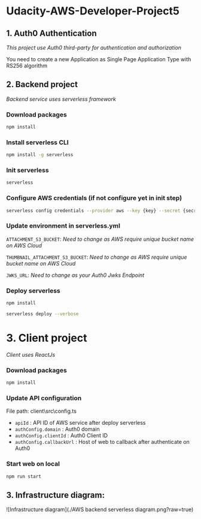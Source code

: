 # Udacity-AWS-Developer-Project5

## 1. Auth0 Authentication

_This project use Auth0 third-party for authentication and authorization_

You need to create a new Application as Single Page Application Type with RS256 algorithm

## 2. Backend project

_Backend service uses serverless framework_

### Download packages

```bash
npm install
```

### Install serverless CLI

```bash
npm install -g serverless
```

### Init serverless

```bash
serverless
```

### Configure AWS credentials (if not configure yet in init step)

```bash
serverless config credentials --provider aws --key {key} --secret {secret}
```

### Update environment in serverless.yml

`ATTACHMENT_S3_BUCKET`: _Need to change as AWS require unique bucket name on AWS Cloud_

`THUMBNAIL_ATTACHMENT_S3_BUCKET`: _Need to change as AWS require unique bucket name on AWS Cloud_

`JWKS_URL`: _Need to change as your Auth0 Jwks Endpoint_

### Deploy serverless

```bash
npm install
```

```bash
serverless deploy --verbose
```

# 3. Client project

_Client uses ReactJs_

### Download packages

```bash
npm install
```

### Update API configuration

File path: client\src\config.ts

- `apiId` : API ID of AWS service after deploy serverless
- `authConfig.domain` : Auth0 domain
- `authConfig.clientId` : Auth0 Client ID
- `authConfig.callbackUrl` : Host of web to callback after authenticate on Auth0

### Start web on local

```bash
npm run start
```

## 3. Infrastructure diagram:

![Infrastructure diagram](./AWS backend serverless diagram.png?raw=true)
